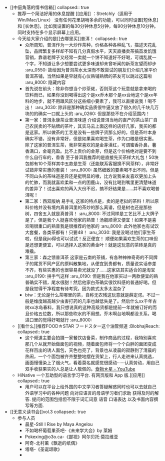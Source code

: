 - [[中庭角落的情书信箱]]
  collapsed:: true
	- 推荐一个简洁好用的休息提醒 [[应用]] ：Stretchly（适用于Win/Mac/Linux）
	  没有任何花里胡哨多余的功能，可以同时设置[短休息] 和 [长休息]，比如我设置的每30分钟休息5分钟，每90分钟休息10分钟。同时支持在多个显示屏幕上应用。
	- 今天给大家介绍的是[[去哪里买]]普洱！
	  collapsed:: true
		- 众所周知，普洱作为一大炒作茶种，价格各种各种乱飞，描述天花乱坠，品牌繁复多样却不知有几分真假水平，天天直播卖茶搞首发饥饿营销，靠谱老牌子又经常一卖就一个饼不知道好不好喝，可谓乱就一个字，不知道让多少想要尝试更多味道却未曾听闻的新茶友望而却步 :aru_0550: 故给因为普洱茶水太深而不敢尝试的朋友们介绍几家平价普洱茶铺，当然如果是早就有心仪熟铺熟牌的茶友可以跳过这篇啦 :aru_8000: 隐藏内容
		- 首先说在前头：除非你想当个炒茶佬，否则茶这个玩意就是拿来喝的饮料而已，如果你没到喝得出这个是xx乔木那个是xx台地这个是xx年料的地步，就不用跟风区分这些细小要素了，我可以直接说我！喝不出！ :aru_3030: 除非是那种确实品质很牛逼又放了很久的几千块几万块的的确实一口就上头的 :aru_0260: 但是那些不在介绍范围内！
		- 第一家：普洱永康茶业普洱味道
		  介绍说普洱当地的直产的茶山茶厂自己农民卖的不贴牌的茶叶，其实马云上面这样的店好几家，我买的都是这家。所以做茶的工艺是没有一些牌子货那么好的，但是茶叶本身确实不错，没有非常好，但是如果喜欢喝生茶，作为口粮是很实惠。除了这家的普洱生茶，我非常喜欢的是金芽滇红，可谓蜜香扑鼻，薯香满口，金毫充盈。比不上贵价的金芽，但是这个价格绝对是要不到什么自行车的，香香
		  至于普洱我推荐的是直接先买茶样大礼包！50块包邮有10个茶样其中五款是生茶（还能联系客服换不同茶样），非常好试错非常实惠的套装！ :aru_8000: 虽然细致的要素喝不出不同，但是不同山头的茶味道差异还是挺明显的嗷，比方说我亲友喜欢更加上头的忙肺，而我就喜欢柔和一点的困鹿山，没有比喝到嘴里更清楚味道的差异了！试出喜欢的再入大份不迟，搞不好结果是……并不喜欢喝普洱呢！
		- 第二家：西双版纳 易手礼
		  这家的特点是，卖的是老挝的茶料！所以原料价格并没有境内真普洱里的茶炒的那么离谱，但是树也还是那些树，四舍五入就是真普洱！ :aru_8000: 不过同样是工艺比不上大牌子是了，但是我个人挺喜欢他家的熟普！汤靓顺滑又便宜！如果不是喜欢喝很重口的熟普我是很推荐的他家的 :aru_8000:
		  此外他家也有试饮大套餐，各类茶都有！只要48！ :aru_3030: 我是没喝过他们家生茶啦，但是我jio得也可以试试！反正便宜！
		  顺便如果喜欢生茶的口味但是还想更便宜，可以选择入这家的黄金叶！就是这玩意的茶砖是真的难撬。
		- 第三家：森之馈普洱茶
		  这家是云南的茶铺，有各种神神奇奇的不同牌子的尾货不同产区的原料散集地，从便宜到贵都有，质量说实话参差不齐，有些实惠的也很容易卖光就没了……这家店其实适合的是淘宝 :aru_0190: 拼手气这样 :aru_0190: 但是我在他家买过一两款便宜的熟普确实不错，尾水很甜！然后他家白茶确实很饮料感的普通好喝。但是我觉得干净程度有待考究，因为款式太多太混杂了
		- btw：无论是什么茶哪里的茶，自称无农残这玩意就是薛定谔。不过一般是维度越高越少虫害打药的几率也越低失是了。然后什么xx千年古树xx冰岛春料，我只想说真的这种高级货都是提前一年就被订好的而且价格五位数，所以那些吹水的不用想。乔木啊台地啊都没关系，喝进口里的觉得好喝就行 :aru_8000:
	- [[看什么]]推荐FOOD☆STAR フードスター这个油管频道 :BlobhajReach:
	  collapsed:: true
		- 这个频道主要会拍摄一家餐饮店备菜，制作商品的过程，我特别喜欢那几个从就开始做面包的视频，随着面包师将一个个白胖的面团变成花样百出的诱人面包，天色也亮了，背景也从凌晨的寂静到了清晨的热闹，一个个面包被齐齐整整地摆在货架上，行人走进来认真挑选，画面慢慢染上了烟火气，看着莫名就感觉很感动······认真劳动，用自己双手收获果实的人总是让人敬佩的。[食物☆星 - YouTube](https://www.youtube.com/channel/UCxwXbvlHDz0pU1R_M2eL4vw)
	- HiNative 一个互助型的语言学习平台. 有网页版和 App 版.[[应用]]
	  collapsed:: true
		- 用户可以在平台上给外国的中文学习者答疑解惑同时也可以去就自己外语学习中的各种问题 向对应语言的母语学习者们求助 获得及时的解答. 提问的范围包括但不限于词汇词意 语音 口语表达 以及书面内容撰写等方面.
- [[无意义读书会]]vol.3
  collapsed:: true
	- 参与人员
		- 晨星-Still I Rise by Maya Angelou
		- 不如喝杯葡萄果茶吧-《未来学大会》by 莱姆
		- Pokexing@o3o.ca-《鄙视》阿尔贝托·莫拉维亚
		- 阿奇-北村薰《飘逝的纸偶》
		- 塔塔-《圣诞颂歌》
		-